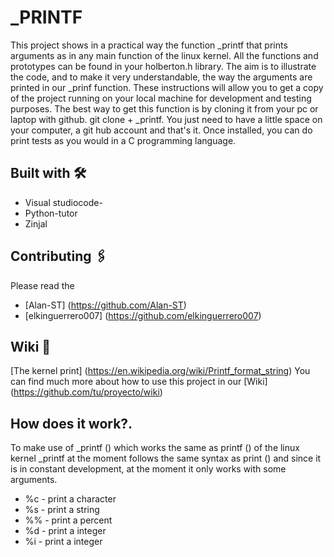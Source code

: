 # _PRINTF

This project shows in a practical way the function _printf that prints
arguments as in any main function of the linux kernel.
All the functions and prototypes can be found in your holberton.h library.
The aim is to illustrate the code, and to make it very understandable, the way the arguments are printed in our _prinf function.
These instructions will allow you to get a copy of the project running on your local machine for development and testing purposes.
The best way to get this function is by cloning it from your pc or laptop with github.
git clone + _printf.
You just need to have a little space on your computer, a git hub account and that's it.
Once installed, you can do print tests as you would in a C programming language.

## Built with 🛠️
* Visual studiocode-
* Python-tutor
* Zinjal

## Contributing 🖇️
Please read the
* [Alan-ST] (https://github.com/Alan-ST)
* [elkinguerrero007] (https://github.com/elkinguerrero007)

## Wiki 📖
[The kernel print] (https://en.wikipedia.org/wiki/Printf_format_string)
You can find much more about how to use this project in our [Wiki] (https://github.com/tu/proyecto/wiki)

## How does it work?.
To make use of _printf () which works the same as printf () of the linux kernel
_printf at the moment follows the same syntax as print () and since it is in constant development, at the moment it only works with some arguments.

* %c - print a character
* %s - print a string
* %% - print a percent
* %d - print a integer
* %i - print a integer
